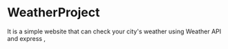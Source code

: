 # WeatherProject
It is a simple website that can check your city's weather using Weather API and express ,  
